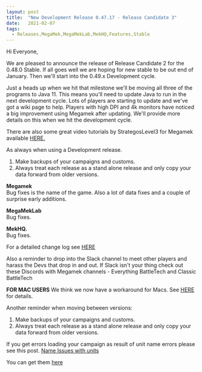 ```yaml
---
layout: post
title:  "New Development Release 0.47.17 - Release Candidate 3"
date:   2021-02-07
tags:
  - Releases,MegaMek,MegaMekLab,MekHQ,Features,Stable
---
```


Hi Everyone,

We are pleased to announce the release of Release Candidate 2 for the 0.48.0 Stable. If all goes well we are hoping for new stable to be out end of January. Then we'll start into the 0.49.x Development cycle. 

Just a heads up when we hit that milestone we'll be moving all three of the programs to Java 11. This means you'll need to update Java to run in the next development cycle. Lots of players are starting to update and we've got a wiki page to help. Players with high DPI and 4k monitors have noticed a big improvement using Megamek after updating. We'll provide more details on this when we hit the development cycle.

There are also some great video tutorials by StrategosLevel3 for Megamek available [HERE.](https://www.youtube.com/playlist?list=PLHXHV2JDcebr4J3VyJlmU-Yp3cZp_OhWV)

As always when using a Development release.
1)  Make backups of your campaigns and customs.
2)  Always treat each release as a stand alone release and only copy your data forward from older versions.

**Megamek**<br/>
Bug fixes is the name of the game. Also a lot of data fixes and a couple of surprise early additions.

**MegaMekLab**<br/>
Bug fixes.

**MekHQ.**<br/>
Bug fixes.

For a detailed change log see [HERE](https://bg.battletech.com/forums/megamek-games/new-development-snapshot-0-47-17-rc3-for-megamek-megameklab-and-mekhq/)

Also a reminder to drop into the Slack channel to meet other players and harass the Devs that drop in and out. If Slack isn't your thing check out these Discords with Megamek channels - Everything BattleTech and Classic BattleTech

**FOR MAC USERS**
We think we now have a workaround for Macs.  See [HERE](https://megamek.org/wiki/mac_issues.html) for details.

Another reminder when moving between versions:<br/>
1)  Make backups of your campaigns and customs.<br/>
2)  Always treat each release as a stand alone release and only copy your data forward from older versions.

If you get errors loading your campaign as result of unit name errors please see this post. [Name Issues with units](https://github.com/MegaMek/megamek/wiki/Name-Issues-with-Units)

You can get them [here](https://megamek.org/downloads.html)

